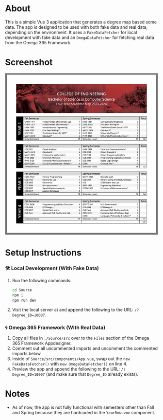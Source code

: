 # About

This is a simple Vue 3 application that generates a degree map based some data. The app is designed to be used with both fake data and real data, depending on the environment. It uses a `FakeDataFetcher` for local development with fake data and an `OmegaDataFetcher` for fetching real data from the Omega 365 Framework.

# Screenshot

![Screenshot](./Images/Screenshot.jpg)

# Setup Instructions

### 🛠️ Local Development (With Fake Data)

1. Run the following commands:

   ```sh
   cd Source
   npm i
   npm run dev
   ```

2. Visit the local server at and append the following to the URL: `/?Degree_ID=10007`.

### 🌀 Omega 365 Framework (With Real Data)

1. Copy all files in `./Source/src` over to the `Files` section of the Omega 365 Framework Appdesigner.
2. Comment out all uncommented imports and uncomment the commented imports below.
3. Inside of `Source/src/components/App.vue`, swap out the `new FakeDataFetcher()` with `new OmegaDataFetcher()` on line 4.
4. Preview the app and append the following to the URL: `/?Degree_ID=10007` (and make sure that `Degree_ID` already exists).

# Notes

- As of now, the app is not fully functional with semesters other than Fall and Spring because they are hardcoded in the `YearRow.vue` component.
